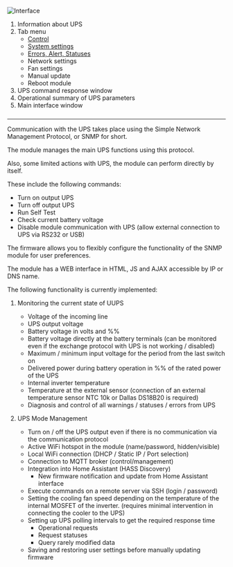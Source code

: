 ![Interface](https://user-images.githubusercontent.com/36089626/233385226-a341ce70-9e1e-4eea-aadd-7f018a8805f8.png)

1. Information about UPS
2. Tab menu
    - [Control](Control.md)
    - [System settings](System.md)
    - [Errors, Alert, Statuses](Errors.md)
    - Network settings
    - Fan settings
    - Manual update
    - Reboot module
3. UPS command response window
4. Operational summary of UPS parameters
5. Main interface window

### 
---
Communication with the UPS takes place using the Simple Network Management Protocol, or SNMP for short.

The module manages the main UPS functions using this protocol.

Also, some limited actions with UPS, the module can perform directly by itself.

These include the following commands:
- Turn on output UPS
- Turn off output UPS
- Run Self Test
- Check current battery voltage
- Disable module communication with UPS (allow external connection to UPS via RS232 or USB)

The firmware allows you to flexibly configure the functionality of the SNMP module for user preferences.

The module has a WEB interface in HTML, JS and AJAX accessible by IP or DNS name.

The following functionality is currently implemented:
1. Monitoring the current state of UUPS
     - Voltage of the incoming line
     - UPS output voltage
     - Battery voltage in volts and %%
     - Battery voltage directly at the battery terminals (can be monitored even if the exchange protocol with UPS is not working / disabled)
     - Maximum / minimum input voltage for the period from the last switch on
     - Delivered power during battery operation in %% of the rated power of the UPS
     - Internal inverter temperature
     - Temperature at the external sensor (connection of an external temperature sensor NTC 10k or Dallas DS18B20 is required)
     - Diagnosis and control of all warnings / statuses / errors from UPS

2. UPS Mode Management
     - Turn on / off the UPS output even if there is no communication via the communication protocol
     - Active WiFi hotspot in the module (name/password, hidden/visible)
     - Local WiFi connection (DHCP / Static IP / Port selection)
     - Connection to MQTT broker (control/management)
     - Integration into Home Assistant (HASS Discovery)
       * New firmware notification and update from Home Assistant interface
     - Execute commands on a remote server via SSH (login / password)
     - Setting the cooling fan speed depending on the temperature of the internal MOSFET of the inverter. (requires minimal intervention in connecting the cooler to the UPS)
     - Setting up UPS polling intervals to get the required response time
       * Operational requests
       * Request statuses
       * Query rarely modified data
     - Saving and restoring user settings before manually updating firmware

